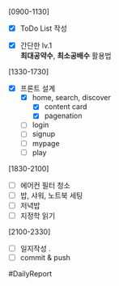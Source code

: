 [0900-1130]
- [x] ToDo List 작성
- [x] 간단한 lv.1  
	**최대공약수**, **최소공배수** 활용법
	

[1330-1730]
- [x] 프론트 설계 
	- [x] home, search, discover
		- [x] content card 
		- [x] pagenation 
	- [ ] login
	- [ ] signup
	- [ ] mypage
	- [ ] play 

[1830-2100]
- [ ] 에어컨 필터 청소
- [ ] 밥, 샤워, 노트북 세팅 
- [ ] 저녁밥
- [ ] 지정학 읽기

[2100-2330]
- [ ] 일지작성
	.
- [ ] commit & push

#DailyReport 